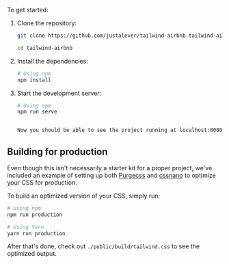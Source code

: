 To get started:

1. Clone the repository:

   ```bash
   git clone https://github.com/justalever/tailwind-airbnb tailwind-airbnb

   cd tailwind-airbnb
   ```

2. Install the dependencies:

   ```bash
   # Using npm
   npm install

   ```

3. Start the development server:

   ```bash
   # Using npm
   npm run serve


   Now you should be able to see the project running at localhost:8080.
   ```

## Building for production

Even though this isn't necessarily a starter kit for a proper project, we've included an example of setting up both [Purgecss](https://www.purgecss.com/) and [cssnano](https://cssnano.co/) to optimize your CSS for production.

To build an optimized version of your CSS, simply run:

```bash
# Using npm
npm run production

# Using Yarn
yarn run production
```

After that's done, check out `./public/build/tailwind.css` to see the optimized output.
